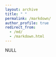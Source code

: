 ```yaml
---
layout: archive
title: " "
permalink: /markdown/
author_profile: true
redirect_from: 
  - /md/
  - /markdown.html
---
```


NULL
